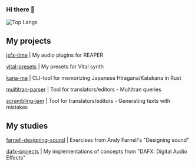 ### Hi there 👋

![Top Langs](https://github-readme-stats.vercel.app/api/top-langs/?username=grt-pretender&hide_progress=true)

<!--
**grt-pretender/grt-pretender** is a ✨ _special_ ✨ repository because its `README.md` (this file) appears on your GitHub profile.
Here are some ideas to get you started:
- 🔭 I’m currently working on ...
- 🌱 I’m currently learning ...
- 👯 I’m looking to collaborate on ...
- 📫 How to reach me: ...
![CodePen](https://img.shields.io/badge/Codepen-000000?style=for-the-badge&logo=codepen&logoColor=white)
![Python](https://img.shields.io/badge/python-3670A0?style=for-the-badge&logo=python&logoColor=ffdd54
-->

## My projects

[jsfx-time](https://github.com/grt-pretender/jsfx-time/) | My audio plugins for REAPER

[vital-presets](https://github.com/grt-pretender/vital-presets/) | My presets for Vital synth

[kana-me](https://github.com/grt-pretender/kana-me/) | CLI-tool for memorizing Japanese Hiragana/Katakana in Rust

[multitran-parser](https://github.com/grt-pretender/multitran-parser/) | Tool for translators/editors - Multitran queries

[scrambling-jam](https://github.com/grt-pretender/scrambling-jam/) | Tool for translators/editors - Generating texts with mistakes

## My studies

[farnell-designing-sound](https://github.com/grt-pretender/farnell-designing-sound/) | Exercises from Andy Farnell's "Designing sound"

[dafx-projects](https://github.com/grt-pretender/dafx-projects/) | My implementations of concepts from "DAFX: Digital Audio Effects" 

<!--
[reading-kernighan-ritchie](https://github.com/grt-pretender/reading-kernighan-ritchie/) | Solutions to exercises
[audio-prog](https://github.com/grt-pretender/audio-prog/) | Exercises from "The Audio Programming Book", Boulanger / Lazzarini

-->


<!--
[exercism-ex](https://github.com/grt-pretender/exercism-ex/) | Solutions to Rust, C++ tracks
[randizer](https://github.com/grt-pretender/randizer/) | Web app for practicing improvisation
[dafx-code](https://github.com/grt-pretender/dafx-code/) | Code for "DAFX: Digital Audio Effects" by Udo Zölzer
[scrambling-jam](https://github.com/grt-pretender/scrambling-jam) | Tool for generating texts with mistakes
[turkish-numbers](https://github.com/grt-pretender/turkish-numbers/) | CLI-tool for memorizing Turkish numbers in Rust
[chekhov_gen](https://github.com/grt-pretender/chekhov_gen/) | Content generation for social media using Chekhov`s letters
[scramble-jam](https://github.com/grt-pretender/scramble-jam/) | Tool for data scrambling using Go
[keyword-classifier](https://github.com/grt-pretender/keyword-classifier) | Glossary generator (patent documentation) 
[sverchok-scripts](https://github.com/grt-pretender/sverchok-scripts) | Code for 3d concept art projects in Blender
[sport-scraper](https://github.com/grt-pretender/sport-scraper) | Jupyter Notebook for exploring sport TV channel playlist
[specky](https://github.com/grt-pretender/specky) | My audio spectrum analyzer
[genuary-2021](https://github.com/grt-pretender/genuary-2021/) | Entries for generative art challenge
[yeni-fiil](https://github.com/grt-pretender/yeni-fiil/) | Guessing game for memorizing Turkish verb forms
[reading-sicp](https://github.com/grt-pretender/reading-sicp/) | Solutions to some exercises from "Structure and Interpretation of Computer Programs"
[ds-linear-algebra](https://github.com/grt-pretender/ds-linear-algebra) | Solutions to Mike X Cohen`s "Practical Linear Algebra for Data Science"
[probability-land](https://github.com/grt-pretender/probability-land/) | Stats, probs, etc. 
[modelland](https://github.com/grt-pretender/modelland/) | A collection of ML models, different cases
[find-me](https://github.com/grt-pretender/find-me/) | Web app for practicing reading skills in foreign languages
[inside-robotics](https://github.com/grt-pretender/inside-robotics) | Different simulations & exercises for Russ Tedrake's MIT courses
[cs50-ai](https://github.com/grt-pretender/cs50-ai/) | Algos/projects for CS50's "Introduction to Artificial Intelligence with Python"
[messier-rust](https://github.com/grt-pretender/messier-rust/) | Exercises from Ric Messier's "Beginning Rust Programming"
[ds-linear-algebra](https://github.com/grt-pretender/ds-linear-algebra) | Solutions to Mike X Cohen`s "Practical Linear Algebra for Data Science"

[codewars-jam](https://github.com/grt-pretender/codewars-jam/) 
[leetcode-snippets](https://github.com/grt-pretender/leetcode-snippets/)
[advent-of-code](https://github.com/grt-pretender/advent-of-code/) 

-->





